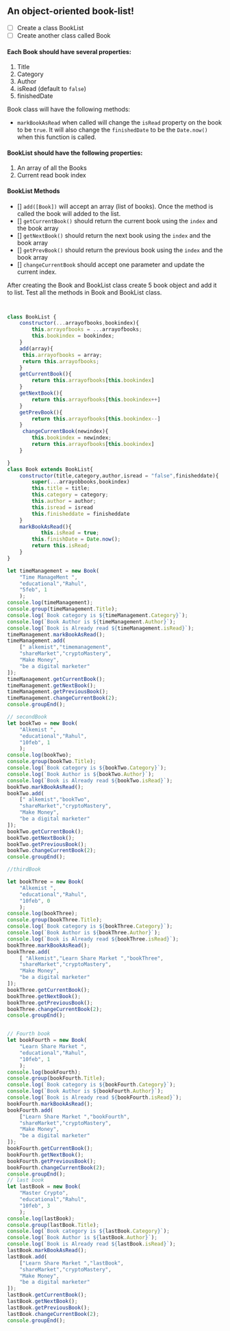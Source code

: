 ## An object-oriented book-list!

- [ ] Create a class BookList
- [ ] Create another class called Book

#### Each Book should have several properties:

1. Title
2. Category
3. Author
4. isRead (default to `false`)
5. finishedDate

Book class will have the following methods:

- `markBookAsRead` when called will change the `isRead` property on the book to be `true`. It will also change the `finishedDate` to be the `Date.now()` when this function is called.

#### BookList should have the following properties:

1. An array of all the Books
2. Current read book index

#### BookList Methods

- [] `add([Book])` will accept an array (list of books). Once the method is called the book will added to the list.
- [] `getCurrentBook()` should return the current book using the `index` and the book array
- [] `getNextBook()` should return the next book using the `index` and the book array
- [] `getPrevBook()` should return the previous book using the `index` and the book array
- [] `changeCurrentBook` should accept one parameter and update the current index.

After creating the Book and BookList class create 5 book object and add it to list. Test all the methods in Book and BookList class.

```js


class BookList {
    constructor(...arrayofbooks,bookindex){
        this.arrayofbooks = ...arrayofbooks;
        this.bookindex = bookindex;
    }
    add(array){
     this.arrayofbooks = array; 
     return this.arrayofbooks;
    }
    getCurrentBook(){
        return this.arrayofbooks[this.bookindex]
    }
    getNextBook(){
        return this.arrayofbooks[this.bookindex++]
    }
    getPrevBook(){
        return this.arrayofbooks[this.bookindex--]
    }
     changeCurrentBook(newindex){
        this.bookindex = newindex;
        return this.arrayofbooks[this.bookindex]
    }

}
class Book extends BookList{
    constructor(title,category,author,isread = "false",finisheddate){
        super(...arrayobbooks,bookindex)
        this.title = title;
        this.category = category;
        this.author = author;
        this.isread = isread
        this.finisheddate = finisheddate
    }
    markBookAsRead(){
           this.isRead = true;
        this.finishDate = Date.now();
        return this.isRead;
    }
}

let timeManagement = new Book( 
    "Time ManageMent ",
    "educational","Rahul",
    "5feb", 1
    );
console.log(timeManagement);
console.group(timeManagement.Title);
console.log(`Book category is ${timeManagement.Category}`);
console.log(`Book Author is ${timeManagement.Author}`);
console.log(`Book is Already read ${timeManagement.isRead}`);
timeManagement.markBookAsRead();
timeManagement.add(
    [" alkemist","timemanagement",
    "shareMarket","cryptoMastery",
    "Make Money",
    "be a digital marketer"
]);
timeManagement.getCurrentBook();
timeManagement.getNextBook();
timeManagement.getPreviousBook();
timeManagement.changeCurrentBook(2);
console.groupEnd();

// secondBook 
let bookTwo = new Book( 
    "Alkemist ",
    "educational","Rahul",
    "10feb", 1
    );
console.log(bookTwo);
console.group(bookTwo.Title);
console.log(`Book category is ${bookTwo.Category}`);
console.log(`Book Author is ${bookTwo.Author}`);
console.log(`Book is Already read ${bookTwo.isRead}`);
bookTwo.markBookAsRead();
bookTwo.add(
    [" alkemist","bookTwo",
    "shareMarket","cryptoMastery",
    "Make Money",
    "be a digital marketer"
]);
bookTwo.getCurrentBook();
bookTwo.getNextBook();
bookTwo.getPreviousBook();
bookTwo.changeCurrentBook(2);
console.groupEnd();

//thirdBook

let bookThree = new Book( 
    "Alkemist ",
    "educational","Rahul",
    "10feb", 0
    );
console.log(bookThree);
console.group(bookThree.Title);
console.log(`Book category is ${bookThree.Category}`);
console.log(`Book Author is ${bookThree.Author}`);
console.log(`Book is Already read ${bookThree.isRead}`);
bookThree.markBookAsRead();
bookThree.add(
    [ "Alkemist","Learn Share Market ","bookThree",
    "shareMarket","cryptoMastery",
    "Make Money",
    "be a digital marketer"
]);
bookThree.getCurrentBook();
bookThree.getNextBook();
bookThree.getPreviousBook();
bookThree.changeCurrentBook(2);
console.groupEnd();


// Fourth book 
let bookFourth = new Book( 
    "Learn Share Market ",
    "educational","Rahul",
    "10feb", 1
    );
console.log(bookFourth);
console.group(bookFourth.Title);
console.log(`Book category is ${bookFourth.Category}`);
console.log(`Book Author is ${bookFourth.Author}`);
console.log(`Book is Already read ${bookFourth.isRead}`);
bookFourth.markBookAsRead();
bookFourth.add(
    ["Learn Share Market ","bookFourth",
    "shareMarket","cryptoMastery",
    "Make Money",
    "be a digital marketer"
]);
bookFourth.getCurrentBook();
bookFourth.getNextBook();
bookFourth.getPreviousBook();
bookFourth.changeCurrentBook(2);
console.groupEnd();
// last book 
let lastBook = new Book( 
    "Master Crypto",
    "educational","Rahul",
    "10feb", 3
    );
console.log(lastBook);
console.group(lastBook.Title);
console.log(`Book category is ${lastBook.Category}`);
console.log(`Book Author is ${lastBook.Author}`);
console.log(`Book is Already read ${lastBook.isRead}`);
lastBook.markBookAsRead();
lastBook.add(
    ["Learn Share Market ","lastBook",
    "shareMarket","cryptoMastery",
    "Make Money",
    "be a digital marketer"
]);
lastBook.getCurrentBook();
lastBook.getNextBook();
lastBook.getPreviousBook();
lastBook.changeCurrentBook(2);
console.groupEnd();

```

